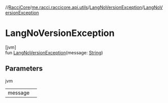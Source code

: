 //[RacciCore](../../../index.md)/[me.racci.raccicore.api.utils](../index.md)/[LangNoVersionException](index.md)/[LangNoVersionException](-lang-no-version-exception.md)

# LangNoVersionException

[jvm]\
fun [LangNoVersionException](-lang-no-version-exception.md)(message: [String](https://kotlinlang.org/api/latest/jvm/stdlib/kotlin/-string/index.html))

## Parameters

jvm

| | |
|---|---|
| message |  |

